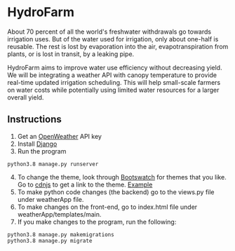 # HydroFarm
About 70 percent of all the world's freshwater withdrawals go towards irrigation uses. But of the water used for irrigation, only about one-half is reusable. The rest is lost by evaporation into the air, evapotranspiration from plants, or is lost in transit, by a leaking pipe. 

HydroFarm aims to improve water use efficiency without decreasing yield. We will be integrating a weather API with canopy temperature to provide real-time updated irrigation scheduling. This will help small-scale farmers on water costs while potentially using limited water resources for a larger overall yield. 

## Instructions
1. Get an [OpenWeather](https://openweathermap.org/) API key
2. Install [Django](https://www.djangoproject.com/download/)
3. Run the program
```
python3.8 manage.py runserver
```
4. To change the theme, look through [Bootswatch](https://bootswatch.com/) for themes that you like. Go to [cdnjs](https://cdnjs.com/) to get a link to the theme. [Example](https://cdnjs.com/libraries/bootswatch)
5. To make python code changes (the backend) go to the views.py file under weatherApp file. 
6. To make changes on the front-end, go to index.html file under weatherApp/templates/main.
7. If you make changes to the program, run the following:
```
python3.8 manage.py makemigrations
python3.8 manage.py migrate
```